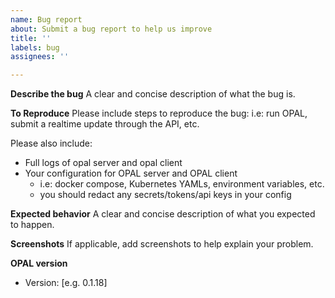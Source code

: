 ```yaml
---
name: Bug report
about: Submit a bug report to help us improve
title: ''
labels: bug
assignees: ''

---
```

**Describe the bug**
A clear and concise description of what the bug is.

**To Reproduce**
Please include steps to reproduce the bug: i.e: run OPAL, submit a realtime update through the API, etc.

Please also include:
- Full logs of opal server and opal client
- Your configuration for OPAL server and OPAL client
  - i.e: docker compose, Kubernetes YAMLs, environment variables, etc.
  - you should redact any secrets/tokens/api keys in your config

**Expected behavior**
A clear and concise description of what you expected to happen.

**Screenshots**
If applicable, add screenshots to help explain your problem.

**OPAL version**
 - Version: [e.g. 0.1.18]
